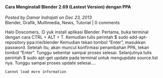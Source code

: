 #### Cara Menginstall Blender 2.69 (Lastest Version) dengan PPA
_Posted by Damar Indrajati on Dec 23, 2013_
<br>
Blender, Grafik, Multimedia, News, Tutorial | 0 comments

Halo Doscomers, :D yuk install aplikasi Blender. Pertama, buka terminal dengan cara CTRL + ALT + T. Kemudian tulis perintah $ sudo add-apt-repository ppa:irie/blender Kemudian tekan tombol “Enter”, masukkan password. Setelah itu, akan muncul konfirmasi penambahan PPA, tekan tombol “Enter“. Tunggu sebentar sampai proses selesai. Selanjutnya tulis perintah $ sudo apt-get update pada terminal untuk mengupdate source.list nya. Tunggu sampai proses update selesai....

`Cannot load more information`